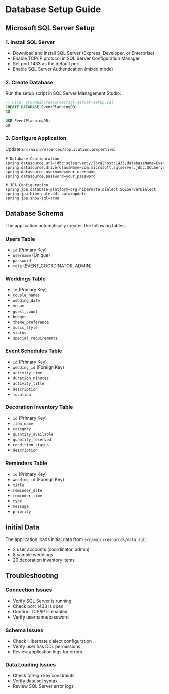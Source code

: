 # Database Setup Guide

## Microsoft SQL Server Setup

### 1. Install SQL Server
- Download and install SQL Server (Express, Developer, or Enterprise)
- Enable TCP/IP protocol in SQL Server Configuration Manager
- Set port 1433 as the default port
- Enable SQL Server Authentication (mixed mode)

### 2. Create Database
Run the setup script in SQL Server Management Studio:

```sql
-- File: src/main/resources/sql-server-setup.sql
CREATE DATABASE EventPlanningDB;
GO

USE EventPlanningDB;
GO
```

### 3. Configure Application
Update `src/main/resources/application.properties`:

```properties
# Database Configuration
spring.datasource.url=jdbc:sqlserver://localhost:1433;databaseName=EventPlanningDB;encrypt=true;trustServerCertificate=true
spring.datasource.driverClassName=com.microsoft.sqlserver.jdbc.SQLServerDriver
spring.datasource.username=your_username
spring.datasource.password=your_password

# JPA Configuration
spring.jpa.database-platform=org.hibernate.dialect.SQLServerDialect
spring.jpa.hibernate.ddl-auto=update
spring.jpa.show-sql=true
```

## Database Schema

The application automatically creates the following tables:

### Users Table
- `id` (Primary Key)
- `username` (Unique)
- `password`
- `role` (EVENT_COORDINATOR, ADMIN)

### Weddings Table
- `id` (Primary Key)
- `couple_names`
- `wedding_date`
- `venue`
- `guest_count`
- `budget`
- `theme_preference`
- `music_style`
- `status`
- `special_requirements`

### Event Schedules Table
- `id` (Primary Key)
- `wedding_id` (Foreign Key)
- `activity_time`
- `duration_minutes`
- `activity_title`
- `description`
- `location`

### Decoration Inventory Table
- `id` (Primary Key)
- `item_name`
- `category`
- `quantity_available`
- `quantity_reserved`
- `condition_status`
- `description`

### Reminders Table
- `id` (Primary Key)
- `wedding_id` (Foreign Key)
- `title`
- `reminder_date`
- `reminder_time`
- `type`
- `message`
- `priority`

## Initial Data

The application loads initial data from `src/main/resources/data.sql`:
- 2 user accounts (coordinator, admin)
- 8 sample weddings
- 20 decoration inventory items

## Troubleshooting

### Connection Issues
- Verify SQL Server is running
- Check port 1433 is open
- Confirm TCP/IP is enabled
- Verify username/password

### Schema Issues
- Check Hibernate dialect configuration
- Verify user has DDL permissions
- Review application logs for errors

### Data Loading Issues
- Check foreign key constraints
- Verify data.sql syntax
- Review SQL Server error logs


